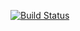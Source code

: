 [![Build Status](https://travis-ci.org/Litran1990/DjangoMilestoneProject.svg?branch=master)](https://travis-ci.org/Litran1990/DjangoMilestoneProject)